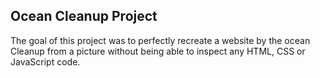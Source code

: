 ## Ocean Cleanup Project

The goal of this project was to perfectly recreate a website by the ocean Cleanup from a picture without being able to inspect any HTML, CSS or JavaScript code.


